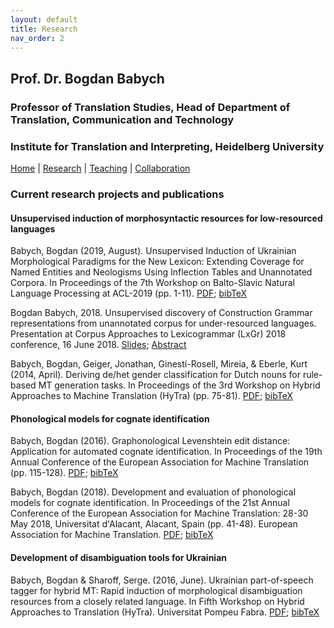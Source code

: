 ```yaml
---
layout: default
title: Research
nav_order: 2
---
```



## Prof. Dr. Bogdan Babych
### Professor of Translation Studies, Head of Department of Translation, Communication and Technology
### Institute for Translation and Interpreting, Heidelberg University

[Home](index.md) | [Research](research.md) | [Teaching](teaching.md) | [Collaboration](collaboration.md)

### Current research projects and publications


#### Unsupervised induction of morphosyntactic resources for low-resourced languages

Babych, Bogdan (2019, August). Unsupervised Induction of Ukrainian Morphological Paradigms for the New Lexicon: Extending Coverage for Named Entities and Neologisms Using Inflection Tables and Unannotated Corpora. In Proceedings of the 7th Workshop on Balto-Slavic Natural Language Processing at ACL-2019 (pp. 1-11). [PDF](https://www.aclweb.org/anthology/W19-3701.pdf); [bibTeX](https://scholar.googleusercontent.com/scholar.bib?q=info:7W_V4sjrb7EJ:scholar.google.com/&output=citation&scisdr=CgUS8IBXENiYvnFkwDQ:AAGBfm0AAAAAX4Rh2DTF-8jZLbEqwEBN2U3STYld217J&scisig=AAGBfm0AAAAAX4Rh2B0hcYDgXVMfvXIm50XjTkzTp3-w&scisf=4&ct=citation&cd=-1&hl=en&scfhb=1)

Bogdan Babych, 2018. Unsupervised discovery of Construction Grammar representations from unannotated corpus for under-resourced languages. Presentation at Corpus Approaches to Lexicogrammar (LxGr) 2018 conference, 16 June 2018. [Slides](https://www.edgehill.ac.uk/english/files/2018/06/LxGr2018.Babych.slides.pdf); [Abstract](https://www.edgehill.ac.uk/english/files/2018/05/LxGr2018.Babych.pdf)

Babych, Bogdan, Geiger, Jonathan, Ginestí-Rosell, Mireia, & Eberle, Kurt (2014, April). Deriving de/het gender classification for Dutch nouns for rule-based MT generation tasks. In Proceedings of the 3rd Workshop on Hybrid Approaches to Machine Translation (HyTra) (pp. 75-81). [PDF](https://www.aclweb.org/anthology/W14-1014.pdf); [bibTeX](https://scholar.googleusercontent.com/scholar.bib?q=info:uyblibafN_AJ:scholar.google.com/&output=citation&scisdr=CgUS8IBXENiYvnFjmTU:AAGBfm0AAAAAX4RmgTX3gi81SemWKUST01GLEEsrXMOB&scisig=AAGBfm0AAAAAX4RmgTT5d4Tm0avLvP38j7qW5EWoIefi&scisf=4&ct=citation&cd=-1&hl=en&scfhb=1)


#### Phonological models for cognate identification

Babych, Bogdan (2016). Graphonological Levenshtein edit distance: Application for automated cognate identification. In Proceedings of the 19th Annual Conference of the European Association for Machine Translation (pp. 115-128). [PDF](https://www.aclweb.org/anthology/W16-3402.pdf); [bibTeX](https://scholar.googleusercontent.com/scholar.bib?q=info:xVcn4WSxxpwJ:scholar.google.com/&output=citation&scisdr=CgUS8IBXENiYvnFgqi0:AAGBfm0AAAAAX4Rlsi3Hbpkiv4yJzYodFM5eg2icZFPc&scisig=AAGBfm0AAAAAX4Rlsj4Ida4hrhwGii740dfiLVefNrWD&scisf=4&ct=citation&cd=-1&hl=en&scfhb=1)

Babych, Bogdan (2018). Development and evaluation of phonological models for cognate identification. In Proceedings of the 21st Annual Conference of the European Association for Machine Translation: 28-30 May 2018, Universitat d'Alacant, Alacant, Spain (pp. 41-48). European Association for Machine Translation. [PDF](https://core.ac.uk/download/pdf/158609435.pdf); [bibTeX](https://scholar.googleusercontent.com/scholar.bib?q=info:mFUyWLDaGdcJ:scholar.google.com/&output=citation&scisdr=CgUS8IBXENiYvnFhPas:AAGBfm0AAAAAX4RkJatE4J3I9VmUF_c0_6FJoN5fT2jY&scisig=AAGBfm0AAAAAX4RkJeiLgytqdokjgKIEmp0MJlHHR9O_&scisf=4&ct=citation&cd=-1&hl=en&scfhb=1)

#### Development of disambiguation tools for Ukrainian

Babych, Bogdan & Sharoff, Serge. (2016, June). Ukrainian part-of-speech tagger for hybrid MT: Rapid induction of morphological disambiguation resources from a closely related language. In Fifth Workshop on Hybrid Approaches to Translation (HyTra). Universitat Pompeu Fabra. [PDF](http://eprints.whiterose.ac.uk/100896/3/BabychExperiencing%20the%20digital%20world.pdf); [bibTeX](https://scholar.googleusercontent.com/scholar.bib?q=info:UkOYrHp93ScJ:scholar.google.com/&output=citation&scisdr=CgUS8IBXENiYvnFgQuI:AAGBfm0AAAAAX4RlWuIUdHyYUFW4NizlGV6SvZuH_ED3&scisig=AAGBfm0AAAAAX4RlWhvh8kO_0Ct-M0TfAq8ExiKh3i6G&scisf=4&ct=citation&cd=-1&hl=en&scfhb=1)
